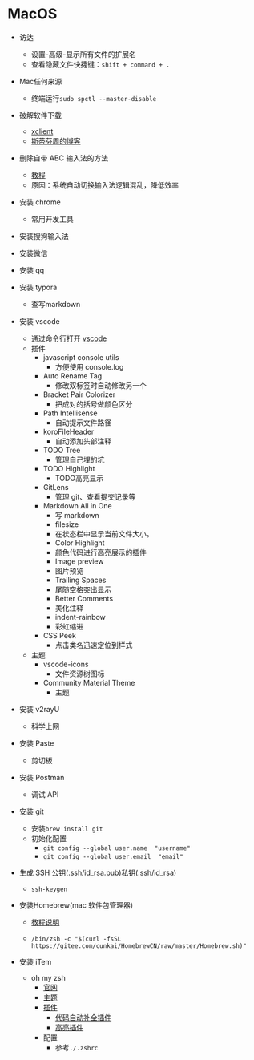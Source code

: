 #	MacOS

- 访达
  
  - 设置-高级-显示所有文件的扩展名
  - 查看隐藏文件快捷键：`shift + command + . `
  
- Mac任何来源

  - 终端运行`sudo spctl --master-disable`

- 破解软件下载
  - [xclient](https://xclient.info)
  - [斯蒂芬周的博客](http://www.sdifen.com/)

- 删除自带 ABC 输入法的方法
  - [教程](https://www.jianshu.com/p/0ba1292441b9)
  - 原因：系统自动切换输入法逻辑混乱，降低效率

- 安装 chrome

  - 常用开发工具

- 安装搜狗输入法

- 安装微信

- 安装 qq

- 安装 typora

  - 查写markdown

- 安装 vscode

  - 通过命令行打开 [vscode](https://blog.csdn.net/itworld123/article/details/118436081)
  - 插件
    - javascript console utils
      - 方便使用 console.log
    - Auto Rename Tag
    	- 修改双标签时自动修改另一个
  	- Bracket Pair Colorizer
  		- 把成对的括号做颜色区分
  	- Path Intellisense
  	  - 自动提示文件路径
  	- koroFileHeader
  	  - 自动添加头部注释
  	- TODO Tree
  	  - 管理自己埋的坑
    - TODO Highlight
  	  - TODO高亮显示
  	- GitLens
    	- 管理 git、查看提交记录等
  	- Markdown All in One
  	  - 写 markdown
	  - filesize
  	  - 在状态栏中显示当前文件大小。
	  - Color Highlight
  	  - 颜色代码进行高亮展示的插件
	  - Image preview
  	  - 图片预览
	  - Trailing Spaces
  	  - 尾随空格突出显示
	  - Better Comments
  	  - 美化注释
	  - indent-rainbow
  	  - 彩虹缩进
    - CSS Peek
      - 点击类名迅速定位到样式
  - 主题
    - vscode-icons
      - 文件资源树图标
    - Community Material Theme
      - 主题


- 安装 v2rayU

  - 科学上网

- 安装 Paste

  - 剪切板

- 安装 Postman

  - 调试 API

- 安装 git

  - 安装`brew install git`
  - 初始化配置
    - `git config --global user.name  "username"`
    - `git config --global user.email  "email"`

- 生成 SSH 公钥(.ssh/id_rsa.pub)私钥(.ssh/id_rsa) 
  - `ssh-keygen`
  
- 安装Homebrew(mac 软件包管理器)

  - [教程说明](https://gitee.com/cunkai/HomebrewCN)

  - ```shell
    /bin/zsh -c "$(curl -fsSL https://gitee.com/cunkai/HomebrewCN/raw/master/Homebrew.sh)"
    ```

- 安装 iTem
  - oh my zsh
  	- [官网](https://ohmyz.sh/#install)
    - [主题](https://juejin.cn/post/6894432073491152910)
    - [插件](https://hufangyun.com/2017/zsh-plugin/)
      - [代码自动补全插件](https://github.com/zsh-users/zsh-autosuggestions/blob/master/INSTALL.md)
      - [高亮插件](https://github.com/zsh-users/zsh-syntax-highlighting/blob/master/INSTALL.md)
    - 配置
      - 参考`./.zshrc`